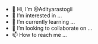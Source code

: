 - 👋 Hi, I’m @Adityarastogii
- 👀 I’m interested in ...
- 🌱 I’m currently learning ...
- 💞️ I’m looking to collaborate on ...
- 📫 How to reach me ...

<!---
Adityarastogii/Adityarastogii is a ✨ special ✨ repository because its `README.md` (this file) appears on your GitHub profile.
You can click the Preview link to take a look at your changes.
--->
